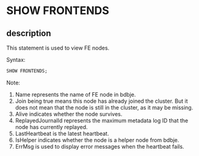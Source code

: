 # SHOW FRONTENDS

## description

This statement is used to view FE nodes.

Syntax:

```sql
SHOW FRONTENDS;
```

Note:

1. Name represents the name of FE node in bdbje.
2. Join being true means this node has already joined the cluster. But it does not mean that the node is still in the cluster, as it may be missing.
3. Alive indicates whether the node survives.
4. ReplayedJournalId represents the maximum metadata log ID that the node has currently replayed.
5. LastHeartbeat is the latest heartbeat.
6. IsHelper indicates whether the node is a helper node from bdbje.
7. ErrMsg is used to display error messages when the heartbeat fails.
